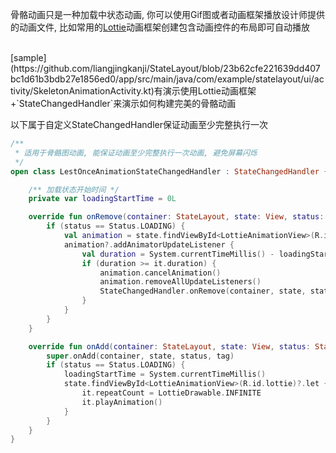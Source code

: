 骨骼动画只是一种加载中状态动画, 你可以使用Gif图或者动画框架播放设计师提供的动画文件, 比如常用的[Lottie](https://airbnb.design/lottie/)动画框架创建包含动画控件的布局即可自动播放


<br>
[sample](https://github.com/liangjingkanji/StateLayout/blob/23b62cfe221639dd407bc1d61b3bdb27e1856ed0/app/src/main/java/com/example/statelayout/ui/activity/SkeletonAnimationActivity.kt)有演示使用Lottie动画框架+`StateChangedHandler`来演示如何构建完美的骨骼动画

以下属于自定义StateChangedHandler保证动画至少完整执行一次
```kotlin
/**
 * 适用于骨骼图动画, 能保证动画至少完整执行一次动画, 避免屏幕闪烁
 */
open class LestOnceAnimationStateChangedHandler : StateChangedHandler {

    /** 加载状态开始时间 */
    private var loadingStartTime = 0L

    override fun onRemove(container: StateLayout, state: View, status: Status, tag: Any?) {
        if (status == Status.LOADING) {
            val animation = state.findViewById<LottieAnimationView>(R.id.lottie)
            animation?.addAnimatorUpdateListener {
                val duration = System.currentTimeMillis() - loadingStartTime
                if (duration >= it.duration) {
                    animation.cancelAnimation()
                    animation.removeAllUpdateListeners()
                    StateChangedHandler.onRemove(container, state, status, tag)
                }
            }
        }
    }

    override fun onAdd(container: StateLayout, state: View, status: Status, tag: Any?) {
        super.onAdd(container, state, status, tag)
        if (status == Status.LOADING) {
            loadingStartTime = System.currentTimeMillis()
            state.findViewById<LottieAnimationView>(R.id.lottie)?.let {
                it.repeatCount = LottieDrawable.INFINITE
                it.playAnimation()
            }
        }
    }
}
```
